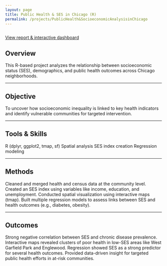 ```yaml
---
layout: page
title: Public Health & SES in Chicago (R)
permalink: /projects/PublicHealth&SocioeconomicAnalysisinChicago
---
```

<div style="display: flex; align-items: center; gap: 20px; margin-bottom: 2rem;">

<div>
 
 [View report & interactive dashboard](/assets/html/public-health.html)
 
## Overview
This R-based project analyzes the relationship between socioeconomic status (SES), demographics, and public health outcomes across Chicago neighborhoods.

---

## Objective
To uncover how socioeconomic inequality is linked to key health indicators and identify vulnerable communities for targeted intervention.

---
## Tools & Skills
R (dplyr, ggplot2, tmap, sf)
Spatial analysis
SES index creation
Regression modeling

---
## Methods
Cleaned and merged health and census data at the community level.
Created an SES index using variables like income, education, and unemployment.
Conducted spatial visualization using interactive maps (tmap).
Built multiple regression models to assess links between SES and health outcomes (e.g., diabetes, obesity).

---
## Outcomes
Strong negative correlation between SES and chronic disease prevalence.
Interactive maps revealed clusters of poor health in low-SES areas like West Garfield Park and Englewood.
Regression showed SES as a strong predictor for several health outcomes.
Provided data-driven insight for targeted public health efforts in at-risk communities.

